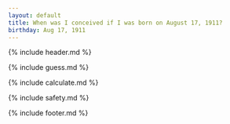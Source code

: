 ```yaml
---
layout: default
title: When was I conceived if I was born on August 17, 1911?
birthday: Aug 17, 1911
---
```


{% include header.md %}

{% include guess.md %}

{% include calculate.md %}

{% include safety.md %}

{% include footer.md %}



